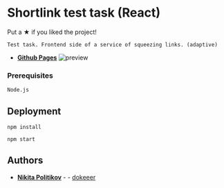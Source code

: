 # Shortlink test task (React) 
Put a ★ if you liked the project!
```
Test task. Frontend side of a service of squeezing links. (adaptive)
```
* **[Github Pages](https://dokeeer.github.io/weather-project/)** 
![preview](https://user-images.githubusercontent.com/88163502/187239591-b1198e28-893e-4939-b925-6778703edb3f.png)


### Prerequisites


```
Node.js
```

## Deployment

```
npm install
```
```
npm start
```

## Authors

* **[Nikita Politikov](https://vk.com/nikitapolitikov)** -  - [dokeeer](https://github.com/dokeeer)
